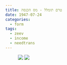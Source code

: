 ```yaml
---
title: טרם תומלל - מס הכנסה
date: 1947-07-24
categories:
  - form
tags:
  - zeev
  - income
  - needtrans
---
```


<figure class="half">
    <a  href="/pupko-papers/assets/images/1947-07-24-income-tax-1.jpg">
    <img src="/pupko-papers/assets/images/1947-07-24-income-tax-1.jpg"></a>
    <a  href="/pupko-papers/assets/images/1947-07-24-income-tax-2.jpg">
    <img src="/pupko-papers/assets/images/1947-07-24-income-tax-2.jpg"></a>
</figure>

